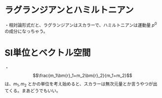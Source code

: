 

# ラグランジアンとハミルトニアン

・相対論形式だと、ラグランジアンはスカラーで、ハミルトニアンは運動量 $p^{0}$ の成分になっちゃう。

# SI単位とベクトル空間

・$$\frac{m_1\bm{r}_1+m_2\bm{r}_2}{m_1+m_2}$$
は、$m_1,m_2$ とかの単位を考え始めると、スカラーは無次元量とか言うやつが出てくる。まあどうでもいい。